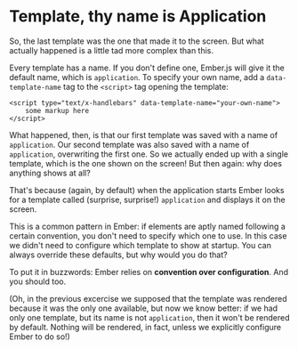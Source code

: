 Template, thy name is Application
=================================

So, the last template was the one that made it to the screen. But what actually happened is a little tad more complex than this.

Every template has a name. If you don't define one, Ember.js will give it the default name, which is `application`. To specify your own name, add a `data-template-name` tag to the `<script>` tag opening the template:

    <script type="text/x-handlebars" data-template-name="your-own-name">
        some markup here
    </script>

What happened, then, is that our first template was saved with a name of `application`. Our second template was also saved with a name of `application`, overwriting the first one. So we actually ended up with a single template, which is the one shown on the screen! But then again: why does anything shows at all?

That's because (again, by default) when the application starts Ember looks for a template called (surprise, surprise!) `application` and displays it on the screen.

This is a common pattern in Ember: if elements are aptly named following a certain convention, you don't need to specify which one to use. In this case we didn't need to configure which template to show at startup. You can always override these defaults, but why would you do that?

To put it in buzzwords: Ember relies on **convention over configuration**. And you should too.

(Oh, in the previous excercise we supposed that the template was rendered because it was the only one available, but now we know better: if we had only one template, but its name is not `application`, then it won't be rendered by default. Nothing will be rendered, in fact, unless we explicitly configure Ember to do so!)

